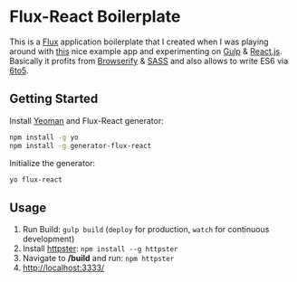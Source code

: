 # Flux-React Boilerplate

This is a [Flux](http://facebook.github.io/flux/) application boilerplate that I created when I was playing around with [this](http://github.com/eggheadio/egghead-react-flux-example) nice example app and experimenting on [Gulp](http://gulpjs.com/) & [React.js](http://facebook.github.io/react/). Basically it profits from [Browserify](http://browserify.org/) & [SASS](http://sass-lang.com/) and also allows to write ES6 via [6to5](https://6to5.org/).

## Getting Started
Install [Yeoman](http://yeoman.io/) and Flux-React generator:

```bash
npm install -g yo
npm install -g generator-flux-react
```

Initialize the generator:

```bash
yo flux-react
```

## Usage
1. Run Build: ``gulp build`` (``deploy`` for production, ``watch`` for continuous development)
2. Install [httpster](http://httpster.net/): ``npm install --g httpster``
3. Navigate to **/build** and run: ``npm httpster``
4. [http://localhost:3333/](http://localhost:3333/)
